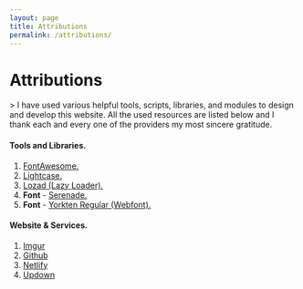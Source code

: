 ```yaml
---
layout: page
title: Attributions
permalink: /attributions/
---
```


<div class="container-blog-header">
    <h1><i class="far fa-handshake"></i>
    <span>Attributions</span>
    </h1>
</div>

<div class="container-post">
<div class="post-content" markdown="1">
> I have used various helpful tools, scripts, libraries, and modules to design and develop this website. All the used resources are listed below and I thank each and every one of the providers my most sincere gratitude.

#### Tools and Libraries.

1. [FontAwesome.](https://fontawesome.com)
2. [Lightcase.](https://cornel.bopp-art.com/lightcase/)
3. [Lozad (Lazy Loader).](https://apoorv.pro/lozad.js/)
4. **Font** - [Serenade.](https://www.dafont.com/serenade.font)
5. **Font** - [Yorkten Regular (Webfont).](https://www.fontspring.com/fonts/insigne/yorkten)

#### Website & Services.

1. [Imgur](https://imgur.com/)
2. [Github](https://github.com/)
3. [Netlify](https://netlify.com/)
4. [Updown](https://updown.io)

</div>
</div>
